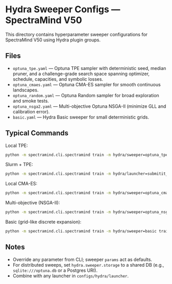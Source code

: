 # Hydra Sweeper Configs — SpectraMind V50

This directory contains hyperparameter sweeper configurations for SpectraMind V50 using Hydra plugin groups.

## Files

* `optuna_tpe.yaml` — Optuna TPE sampler with deterministic seed, median pruner, and a challenge-grade search space spanning optimizer, schedule, capacities, and symbolic losses.
* `optuna_cmaes.yaml` — Optuna CMA-ES sampler for smooth continuous landscapes.
* `optuna_random.yaml` — Optuna Random sampler for broad exploration and smoke tests.
* `optuna_nsga2.yaml` — Multi-objective Optuna NSGA-II (minimize GLL and calibration error).
* `basic.yaml` — Hydra Basic sweeper for small deterministic grids.

## Typical Commands

Local TPE:

```bash
python -m spectramind.cli.spectramind train -m hydra/sweeper=optuna_tpe
```

Slurm + TPE:

```bash
python -m spectramind.cli.spectramind train -m hydra/launcher=submitit_slurm hydra/sweeper=optuna_tpe +hydra.sweeper.n_trials=200
```

Local CMA-ES:

```bash
python -m spectramind.cli.spectramind train -m hydra/sweeper=optuna_cmaes
```

Multi-objective (NSGA-II):

```bash
python -m spectramind.cli.spectramind train -m hydra/sweeper=optuna_nsga2
```

Basic (grid-like discrete expansion):

```bash
python -m spectramind.cli.spectramind train -m hydra/sweeper=basic training.batch_size=16,32 model.encoder_dim=384,512
```

## Notes

* Override any parameter from CLI; sweeper `params` act as defaults.
* For distributed sweeps, set `hydra.sweeper.storage` to a shared DB (e.g., `sqlite:///optuna.db` or a Postgres URI).
* Combine with any launcher in `configs/hydra/launcher`.
